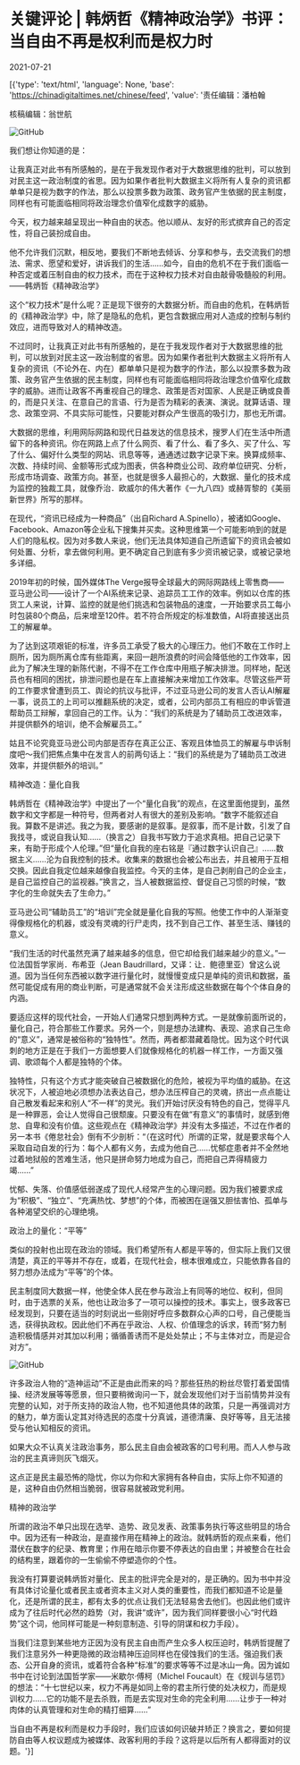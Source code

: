 # 关键评论 | 韩炳哲《精神政治学》书评：当自由不再是权利而是权力时

2021-07-21

[{'type': 'text/html', 'language': None, 'base': 'https://chinadigitaltimes.net/chinese/feed', 'value': '责任编辑：潘柏翰

核稿编辑：翁世航

![GitHub](https://chinadigitaltimes.net/chinese/files/2021/07/数字.jpg)

我们想让你知道的是：

让我真正对此书有所感触的，是在于我发现作者对于大数据思维的批判，可以放到对民主这一政治制度的省思。因为如果作者批判大数据主义将所有人复杂的资讯都单单只是视为数字的作法，那么以投票多数为政策、政务官产生依据的民主制度，同样也有可能面临相同将政治理念价值窄化成数字的威胁。



今天，权力越来越呈现出一种自由的状态。他以顺从、友好的形式摈弃自己的否定性，将自己装扮成自由。

他不允许我们沉默，相反地，要我们不断地去倾诉、分享和参与，去交流我们的想法、需求、愿望和爱好，讲诉我们的生活……如今，自由的危机不在于我们面临一种否定或着压制自由的权力技术，而在于这种权力技术对自由敲骨吸髓般的利用。——韩炳哲《精神政治学》



这个“权力技术”是什么呢？正是现下很夯的大数据分析。而自由的危机，在韩炳哲的《精神政治学》中，除了是隐私的危机，更包含数据应用对人造成的控制与制约效应，进而导致对人的精神改造。

不过同时，让我真正对此书有所感触的，是在于我发现作者对于大数据思维的批判，可以放到对民主这一政治制度的省思。因为如果作者批判大数据主义将所有人复杂的资讯（不论外在、内在）都单单只是视为数字的作法，那么以投票多数为政策、政务官产生依据的民主制度，同样也有可能面临相同将政治理念价值窄化成数字的威胁。进而让政客不再重视自己的理念、政策是否对国家、人民是正确或良善的，而是只关注、在意自己的言语、行为是否为精彩的表演、演说。就算话语、理念、政策空洞、不具实际可能性，只要能对群众产生很高的吸引力，那也无所谓。

大数据的思维，利用网际网路和现代日益发达的信息技术，搜罗人们在生活中所遗留下的各种资讯。你在网路上点了什么网页、看了什么、看了多久、买了什么、写了什么、偏好什么类型的网站、讯息等等，通通透过数字记录下来。换算成频率、次数、持续时间、金额等形式成为图表，供各种商业公司、政府单位研究、分析，形成市场调查、政策方向。甚至，也就是很多人最担心的，大数据、量化的技术成为监控的独裁工具，就像乔治．欧威尔的伟大著作《一九八四》或赫胥黎的《美丽新世界》所写的那样。

在现代，“资讯已经成为一种商品”（出自Richard A.Spinello），被诸如Google、Facebook、Amazon等企业私下搜集并买卖。这种思维第一个可能影响到的就是人们的隐私权。因为对多数人来说，他们无法具体知道自己所遗留下的资讯会被如何处置、分析，拿去做何利用。更不确定自己到底有多少资讯被记录，或被记录地多详细。

2019年初的时候，国外媒体The Verge报导全球最大的网际网路线上零售商——亚马逊公司——设计了一个AI系统来记录、追踪员工工作的效率。例如以仓库的拣货工人来说，计算、监控的就是他们挑选和包装物品的速度，一开始要求员工每小时包装80个商品，后来增至120件。若不符合所规定的标准数值，AI将直接送出员工的解雇单。

为了达到这项艰钜的标准，许多员工承受了极大的心理压力。他们不敢在工作时上厕所，因为厕所离仓库有些距离，来回一趟所浪费的时间会降低他的工作效率，因此为了解决生理的新陈代谢，不得不在工作仓库中用瓶子解决排泄。同样地，配送员也有相同的困扰，排泄问题也是在车上直接解决来增加工作效率。尽管这些严苛的工作要求曾遭到员工、舆论的抗议与批评，不过亚马逊公司的发言人否认AI解雇一事，说员工的上司可以推翻系统的决定，或者，公司内部员工有相应的申诉管道帮助员工辩解，拿回自己的工作。认为：“我们的系统是为了辅助员工改进效率，并提供额外的培训，绝不会解雇员工。”

姑且不论究竟亚马逊公司内部是否存在真正公正、客观且体恤员工的解雇与申诉制度吧～我们把焦点集中在发言人的前两句话上：“我们的系统是为了辅助员工改进效率，并提供额外的培训。”

精神改造：量化自我

韩炳哲在《精神政治学》中提出了一个“量化自我”的观点，在这里面他提到，虽然数字和文字都是一种符号，但两者对人有很大的差别及影响。“数字不能叙述自我。算数不是讲述。我之为我，要感谢的是叙事。是叙事，而不是计数，引发了自我找寻，或说自我认知……（换言之）自我书写致力于追求真相。把自己记录下来，有助于形成个人伦理。”但“量化自我的座右铭是『通过数字认识自己』……数据主义……沦为自我控制的技术。收集来的数据也会被公布出去，并且被用于互相交换。因此自我定位越来越像自我监控。今天的主体，是自己剥削自己的企业主，是自己监控自己的监视器。”换言之，当人被数据监控、督促自己习惯的时候，“数字化的生命就失去了生命力。”

亚马逊公司“辅助员工”的“培训”完全就是量化自我的写照。他使工作中的人渐渐变得像规格化的机器，或没有灵魂的行尸走肉，找不到自己工作、甚至生活、赚钱的意义。

“我们生活的时代虽然充满了越来越多的信息，但它却给我们越来越少的意义。”一位法国哲学家尚．布希亚（Jean Baudrillard，又译：让．鲍德里亚）曾这么说道。因为当任何东西被以数字进行量化时，就慢慢变成只是单纯的资讯和数据，虽然可能促成有用的商业判断，可是通常就不会关注形成这些数据在每个个体自身的内涵。

要适应这样的现代社会，一开始人们通常只想到两种方式。一是就像前面所说的，量化自己，符合那些工作要求。另外一个，则是想办法建构、表现、追求自己生命的“意义”，通常是被俗称的“独特性”。然而，两者都潜藏着隐忧。因为这个时代讽刺的地方正是在于我们一方面想要人们就像规格化的机器一样工作，一方面又强调、歌颂每个人都是独特的个体。

独特性，只有这个方式才能突破自己被数据化的危险，被视为平均值的威胁。在这状况下，人被迫地必须想办法表达自己，想办法压榨自己的灵魂，挤出一点点能让自己散发看起来和别人“不一样”的灵光。我们开始讨厌没有特色的自己，觉得平凡是一种罪恶，会让人觉得自己很颓废。只要没有在做“有意义”的事情时，就感到倦怠、自卑和没有价值。这些观点在《精神政治学》并没有太多描述，不过在作者的另一本书《倦怠社会》倒有不少剖析：“（在这时代）所谓的正常，就是要求每个人采取自动自发的行为：每个人都有义务，去成为他自己……忧郁症患者并不全然地过着地狱般的苦难生活，他只是拼命努力地成为自己，而把自己弄得精疲力竭……”

忧郁、失落、价值感低弱遂成了现代人经常产生的心理问题。因为我们被要求成为“积极”、“独立”、“充满热忱、梦想”的个体，而被困在逞强又胆怯害怕、孤单与各种渴望交织的心理绝境。

政治上的量化：“平等”

类似的投射也出现在政治的领域。我们希望所有人都是平等的，但实际上我们又很清楚，真正的平等并不存在，或着，在现代社会，根本很难成立，只能依靠各自的努力想办法成为“平等”的个体。

民主制度同大数据一样，他使全体人民在参与政治上有同等的地位、权利，但同时，由于选票的关系，他也让政治多了一项可以操控的技术。事实上，很多政客已经发现到，只要在适当的时刻说出一些刚好呼应多数群众心声的口号，自己便能当选，获得执政权。因此他们不再在乎政治、人权、价值理念的诉求，转而“努力制造积极情感并对其加以利用；循循善诱而不是处处禁止；不与主体对立，而是迎合对方”。

![GitHub](https://chinadigitaltimes.net/chinese/files/2021/07/投票.jpg)

许多政治人物的“造神运动”不正是由此而来的吗？那些狂热的粉丝尽管打着爱国情操、经济发展等等愿景，但只要稍微询问一下，就会发现他们对于当前情势并没有完整的认知，对于所支持的政治人物，也不知道他具体的政策，只是一再强调对方的魅力，单方面认定其对待选民的态度十分真诚，道德清廉、良好等等，且无法接受与他认知相反的资讯。

如果大众不认真关注政治事务，那么民主自由会被政客的口号利用。而人人参与政治的民主真谛则灰飞烟灭。

这点正是民主最恐怖的隐忧，你以为你和大家拥有各种自由，实际上你不知道的是，这种自由仍然相当脆弱，很容易就被政党利用。

精神的政治学

所谓的政治不单只出现在选举、造势、政见发表、政策事务执行等这些明显的场合中。因为还有一种政治，是直接作用在精神上的政治。就韩炳哲的观点来看，他们潜伏在数字的纪录、教育里；作用在暗示你要不停表达的自由里；并被整合在社会的结构里，跟着你的一生偷偷不停塑造你的个性。

我没有打算要说韩炳哲对量化、民主的批评完全是对的，是正确的。因为书中并没有具体讨论量化或者民主或者资本主义对人类的重要性，而我们都知道不论是量化，还是所谓的民主，都有太多的优点让我们无法轻易舍去他们。也因此他们或许成为了往后时代必然的趋势（对，我讲“或许”，因为我们同样要很小心“时代趋势”这个词，他同样可能是一种刻意制造、引导的阴谋和权力手段）。

当我们注意到某些地方正因为没有民主自由而产生众多人权压迫时，韩炳哲提醒了我们注意另外一种更隐微的政治精神压迫同样也在侵蚀我们的生活。强迫我们表态、公开自身的资讯，或着符合各种“标准”的要求等等不过是冰山一角。因为诚如书中在讨论到法国哲学家——米歇尔·傅柯（Michel Foucault）在《规训与惩罚》的想法：“十七世纪以来，权力不再是如同上帝的君主所行使的处决权力，而是规训权力……它的功能不是去杀戮，而是去实现对生命的完全利用……让步于一种对肉体的认真管理和对生命的精打细算……”

当自由不再是权利而是权力手段时，我们应该如何识破并矫正？换言之，要如何提防自由等人权议题成为被媒体、政客利用的手段？这将是以后所有人都得面对的议题。'}]